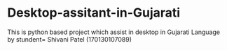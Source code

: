 # Desktop-assitant-in-Gujarati
This is python based project which assist in desktop in Gujarati Language by stundent= Shivani Patel (170130107089)
